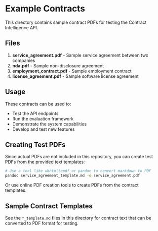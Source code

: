# Example Contracts

This directory contains sample contract PDFs for testing the Contract Intelligence API.

## Files

1. **service_agreement.pdf** - Sample service agreement between two companies
2. **nda.pdf** - Sample non-disclosure agreement
3. **employment_contract.pdf** - Sample employment contract
4. **license_agreement.pdf** - Sample software license agreement

## Usage

These contracts can be used to:
- Test the API endpoints
- Run the evaluation framework
- Demonstrate the system capabilities
- Develop and test new features

## Creating Test PDFs

Since actual PDFs are not included in this repository, you can create test PDFs from the provided text templates:

```bash
# Use a tool like wkhtmltopdf or pandoc to convert markdown to PDF
pandoc service_agreement_template.md -o service_agreement.pdf
```

Or use online PDF creation tools to create PDFs from the contract templates.

## Sample Contract Templates

See the `*_template.md` files in this directory for contract text that can be converted to PDF format for testing.
